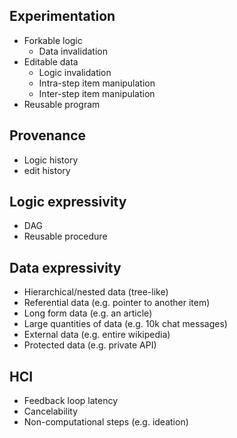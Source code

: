 ## Experimentation

- Forkable logic
  - Data invalidation
- Editable data
  - Logic invalidation
  - Intra-step item manipulation
  - Inter-step item manipulation
- Reusable program

## Provenance

- Logic history
- edit history

## Logic expressivity

- DAG
- Reusable procedure

## Data expressivity

- Hierarchical/nested data (tree-like)
- Referential data (e.g. pointer to another item)
- Long form data (e.g. an article)
- Large quantities of data (e.g. 10k chat messages)
- External data (e.g. entire wikipedia)
- Protected data (e.g. private API)

## HCI

- Feedback loop latency
- Cancelability
- Non-computational steps (e.g. ideation)
